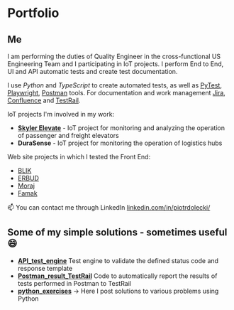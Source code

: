 Portfolio
========
Me
--
I am performing the duties of Quality Engineer in the cross-functional US Engineering Team and I participating in IoT projects. I perform End to End, UI and API automatic tests and create test documentation.

I use *Python* and *TypeScript* to create automated tests, as well as <a href="https://docs.pytest.org/en/7.4.x/" target="_blank">PyTest</a>, <a href="https://playwright.dev/" target="_blank">Playwright</a>, <a href="https://www.postman.com/" target="_blank">Postman</a> tools. For documentation and work management <a href="https://www.atlassian.com/software/jira" target="_blank">Jira</a>, <a href="https://www.atlassian.com/software/confluence" target="_blank">Confluence</a> and <a href="https://www.testrail.com/" target="_blank">TestRail</a>.

IoT projects I'm involved in my work:
- **<a href="https://relayr.io/skyler-elevate/" target="_blank">Skyler Elevate</a>** - IoT project for monitoring and analyzing the operation of passenger and freight elevators
- **DuraSense** - IoT project for monitoring the operation of logistics hubs

Web site projects in which I tested the Front End:
- <a href="https://blik.com/en" target="_blank">BLIK</a>
- <a href="https://www.erbud.pl/en" target="_blank">ERBUD</a>
- <a href="https://company.moraj.pl/en" target="_blank">Moraj</a>
- <a href="https://www.famak.pl/en" target="_blank">Famak</a>

📫 You can contact me through LinkedIn <a href="https://www.linkedin.com/in/piotrdolecki/" target="_blank">linkedin.com/in/piotrdolecki/</a>

Some of my simple solutions - sometimes useful 😄
------

- **[API_test_engine](https://github.com/Pjotair/portfolio/tree/main/API_test_engine)** Test engine to validate the defined status code and response template
- **[Postman_result_TestRail](https://github.com/Pjotair/portfolio/tree/main/Postman_result_TestRail)** Code to automatically report the results of tests performed in Postman to TestRail
- **[python_exercises](https://github.com/Pjotair/portfolio/tree/main/python_exercises)** -> Here I post solutions to various problems using Python
